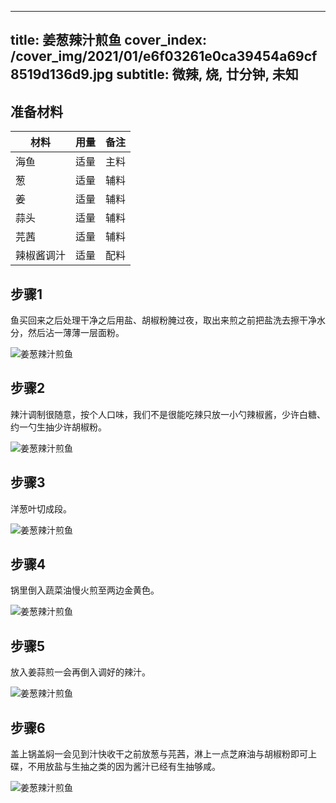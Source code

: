 
---
title: 姜葱辣汁煎鱼
cover_index: /cover_img/2021/01/e6f03261e0ca39454a69cf8519d136d9.jpg
subtitle: 微辣, 烧, 廿分钟, 未知
---

## 准备材料

| 材料     | 用量 | 备注|
| ------- | ----- | --- |
| 海鱼 | 适量| 主料 |
| 葱 | 适量| 辅料 |
| 姜 | 适量| 辅料 |
| 蒜头 | 适量| 辅料 |
| 芫茜 | 适量| 辅料 |
| 辣椒酱调汁 | 适量| 配料 |

## 步骤1

鱼买回来之后处理干净之后用盐、胡椒粉腌过夜，取出来煎之前把盐洗去擦干净水分，然后沾一薄薄一层面粉。

![姜葱辣汁煎鱼](https://i8.meishichina.com/attachment/recipe/201010/201010210739521.jpg?x-oss-process=style/p320) 

## 步骤2

辣汁调制很随意，按个人口味，我们不是很能吃辣只放一小勺辣椒酱，少许白糖、约一勺生抽少许胡椒粉。

![姜葱辣汁煎鱼](https://i8.meishichina.com/attachment/recipe/201010/201010210741201.jpg?x-oss-process=style/p320) 

## 步骤3

洋葱叶切成段。

![姜葱辣汁煎鱼](https://i8.meishichina.com/attachment/recipe/201010/201010210743311.jpg?x-oss-process=style/p320) 

## 步骤4

锅里倒入蔬菜油慢火煎至两边金黄色。

![姜葱辣汁煎鱼](https://i8.meishichina.com/attachment/recipe/201010/201010210744323.jpg?x-oss-process=style/p320) 

## 步骤5

放入姜蒜煎一会再倒入调好的辣汁。

![姜葱辣汁煎鱼](https://i8.meishichina.com/attachment/recipe/201010/201010210746213.jpg?x-oss-process=style/p320) 

## 步骤6

盖上锅盖焖一会见到汁快收干之前放葱与芫茜，淋上一点芝麻油与胡椒粉即可上碟，不用放盐与生抽之类的因为酱汁已经有生抽够咸。

![姜葱辣汁煎鱼](https://i8.meishichina.com/attachment/recipe/201010/201010210747420.jpg?x-oss-process=style/p320) 

